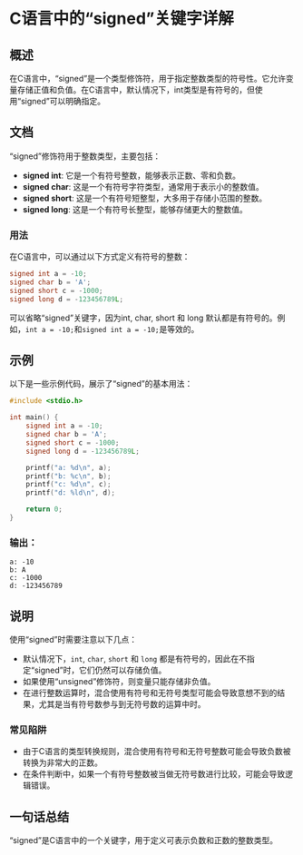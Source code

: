 <!--
Meta Description: # C语言中的“signed”关键字详解 ## 概述 在C语言中，“signed”是一个类型修饰符，用于指定整数类型的符号性。它允许变量存储正值和负值。在C语言中，默认情况下，int类型是有符号的，但使用“signed”可以明确指定。 ## 文档 “signed”修饰符用于整数类型，主要包括： - ...
Meta Keywords: signed, int, char, short, long
-->

# C语言中的“signed”关键字详解

## 概述
在C语言中，“signed”是一个类型修饰符，用于指定整数类型的符号性。它允许变量存储正值和负值。在C语言中，默认情况下，int类型是有符号的，但使用“signed”可以明确指定。

## 文档
“signed”修饰符用于整数类型，主要包括：
- **signed int**: 它是一个有符号整数，能够表示正数、零和负数。
- **signed char**: 这是一个有符号字符类型，通常用于表示小的整数值。
- **signed short**: 这是一个有符号短整型，大多用于存储小范围的整数。
- **signed long**: 这是一个有符号长整型，能够存储更大的整数值。

### 用法
在C语言中，可以通过以下方式定义有符号的整数：
```c
signed int a = -10;
signed char b = 'A';
signed short c = -1000;
signed long d = -123456789L;
```
可以省略“signed”关键字，因为int, char, short 和 long 默认都是有符号的。例如，`int a = -10;`和`signed int a = -10;`是等效的。

## 示例
以下是一些示例代码，展示了“signed”的基本用法：

```c
#include <stdio.h>

int main() {
    signed int a = -10;
    signed char b = 'A';
    signed short c = -1000;
    signed long d = -123456789L;

    printf("a: %d\n", a);
    printf("b: %c\n", b);
    printf("c: %d\n", c);
    printf("d: %ld\n", d);

    return 0;
}
```

### 输出：
```
a: -10
b: A
c: -1000
d: -123456789
```

## 说明
使用“signed”时需要注意以下几点：
- 默认情况下，`int`, `char`, `short` 和 `long` 都是有符号的，因此在不指定“signed”时，它们仍然可以存储负值。
- 如果使用“unsigned”修饰符，则变量只能存储非负值。
- 在进行整数运算时，混合使用有符号和无符号类型可能会导致意想不到的结果，尤其是当有符号数参与到无符号数的运算中时。

### 常见陷阱
- 由于C语言的类型转换规则，混合使用有符号和无符号整数可能会导致负数被转换为非常大的正数。
- 在条件判断中，如果一个有符号整数被当做无符号数进行比较，可能会导致逻辑错误。

## 一句话总结
“signed”是C语言中的一个关键字，用于定义可表示负数和正数的整数类型。